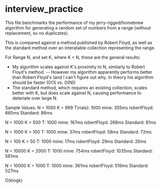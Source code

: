 # interview_practice
This file benchmarks the performance of my jerry-rigged/homebrew algorithm for
generating a random set of numbers from a range (without replacement, so no duplicates).

This is compared against a method published by Robert Floyd, as well as the standard
method over an interatable collection representing the range.

For Range N, and set K, where K < N, these are the general results:
- My algorithm scales against K's proximity to N, similarly to Robert Floyd's method.
-- However my algorithm apparently performs better than Robert Floyd's (and I can't
   figure out why. In theory his algorithm should be faster (O(1) vs. O(N))
- The standard method, which requires an existing collection, scales better with K,
  but does scale against N, causing performance to deteriate over large N.

Sample Values:
N = 1000 K = 999 T(rials): 1000
mine: 355ms
robertFloyd: 665ms
Standard: 86ms

N = 1000 K = 500 T: 1000
mine: 167ms
robertFloyd: 268ms
Standard: 81ms

N = 1000 K = 100 T: 1000
mine: 37ms
robertFloyd: 58ms
Standard: 72ms


N = 100 K = 50 T: 1000
mine: 17ms
robertFloyd: 29ms
Standard: 26ms


N = 10000 K = 2000 T: 1000
mine: 754ms
robertFloyd: 1035ms
Standard: 561ms

N = 10000 K = 1000 T: 1000
mine: 361ms
robertFloyd: 519ms
Standard: 527ms

O(klogk)
